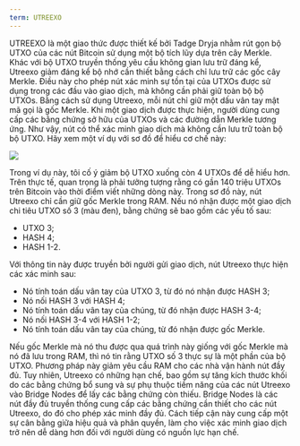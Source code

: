 ```yaml
---
term: UTREEXO
---
```


UTREEXO là một giao thức được thiết kế bởi Tadge Dryja nhằm rút gọn bộ UTXO của các nút Bitcoin sử dụng một bộ tích lũy dựa trên cây Merkle. Khác với bộ UTXO truyền thống yêu cầu không gian lưu trữ đáng kể, Utreexo giảm đáng kể bộ nhớ cần thiết bằng cách chỉ lưu trữ các gốc cây Merkle. Điều này cho phép nút xác minh sự tồn tại của UTXOs được sử dụng trong các đầu vào giao dịch, mà không cần phải giữ toàn bộ bộ UTXOs. Bằng cách sử dụng Utreexo, mỗi nút chỉ giữ một dấu vân tay mật mã gọi là gốc Merkle. Khi một giao dịch được thực hiện, người dùng cung cấp các bằng chứng sở hữu của UTXOs và các đường dẫn Merkle tương ứng. Như vậy, nút có thể xác minh giao dịch mà không cần lưu trữ toàn bộ bộ UTXO. Hãy xem một ví dụ với sơ đồ để hiểu cơ chế này:

![](../../dictionnaire/assets/15.png)

Trong ví dụ này, tôi cố ý giảm bộ UTXO xuống còn 4 UTXOs để dễ hiểu hơn. Trên thực tế, quan trọng là phải tưởng tượng rằng có gần 140 triệu UTXOs trên Bitcoin vào thời điểm viết những dòng này. Trong sơ đồ này, nút Utreexo chỉ cần giữ gốc Merkle trong RAM. Nếu nó nhận được một giao dịch chi tiêu UTXO số 3 (màu đen), bằng chứng sẽ bao gồm các yếu tố sau:
* UTXO 3;
* HASH 4;
* HASH 1-2.

Với thông tin này được truyền bởi người gửi giao dịch, nút Utreexo thực hiện các xác minh sau:
* Nó tính toán dấu vân tay của UTXO 3, từ đó nó nhận được HASH 3;
* Nó nối HASH 3 với HASH 4;
* Nó tính toán dấu vân tay của chúng, từ đó nhận được HASH 3-4;
* Nó nối HASH 3-4 với HASH 1-2;
* Nó tính toán dấu vân tay của chúng, từ đó nhận được gốc Merkle.

Nếu gốc Merkle mà nó thu được qua quá trình này giống với gốc Merkle mà nó đã lưu trong RAM, thì nó tin rằng UTXO số 3 thực sự là một phần của bộ UTXO.
Phương pháp này giảm yêu cầu RAM cho các nhà vận hành nút đầy đủ. Tuy nhiên, Utreexo có những hạn chế, bao gồm sự tăng kích thước khối do các bằng chứng bổ sung và sự phụ thuộc tiềm năng của các nút Utreexo vào Bridge Nodes để lấy các bằng chứng còn thiếu. Bridge Nodes là các nút đầy đủ truyền thống cung cấp các bằng chứng cần thiết cho các nút Utreexo, do đó cho phép xác minh đầy đủ. Cách tiếp cận này cung cấp một sự cân bằng giữa hiệu quả và phân quyền, làm cho việc xác minh giao dịch trở nên dễ dàng hơn đối với người dùng có nguồn lực hạn chế.